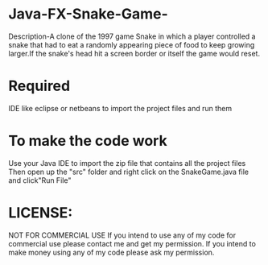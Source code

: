 # Java-FX-Snake-Game-

Description-A clone of the 1997 game Snake in which a player controlled a snake that had to eat a randomly appearing piece of food to keep growing larger.If the snake's head hit a screen border or itself the game would reset.

# Required

IDE like eclipse or netbeans to import the project files and run them 


# To make the code work 

Use your Java IDE to import the zip file that contains all the project files
Then open up the "src" folder and right click on the SnakeGame.java file and click"Run File"

# LICENSE:
NOT FOR COMMERCIAL USE If you intend to use any of my code for commercial use please contact me and get my permission. If you intend to make money using any of my code please ask my permission.




